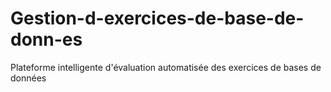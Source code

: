 # Gestion-d-exercices-de-base-de-donn-es
 Plateforme intelligente d'évaluation  automatisée des exercices de bases de  données
